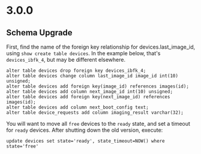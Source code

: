 3.0.0
=====

Schema Upgrade
--------------

First, find the name of the foreign key relationship for devices.last_image_id,
using `show create table devices`.  In the example below, that's
`devices_ibfk_4`, but may be different elsewhere.

    alter table devices drop foreign key devices_ibfk_4;
    alter table devices change column last_image_id image_id int(10) unsigned;
    alter table devices add foreign key(image_id) references images(id);
    alter table devices add column next_image_id int(10) unsigned;
    alter table devices add foreign key(next_image_id) references images(id);
    alter table devices add column next_boot_config text;
    alter table device_requests add column imaging_result varchar(32);

You will want to move all `free` devices to the `ready` state, and set a timeout for `ready` devices.
After shutting down the old version, execute:

    update devices set state='ready', state_timeout=NOW() where state='free'
